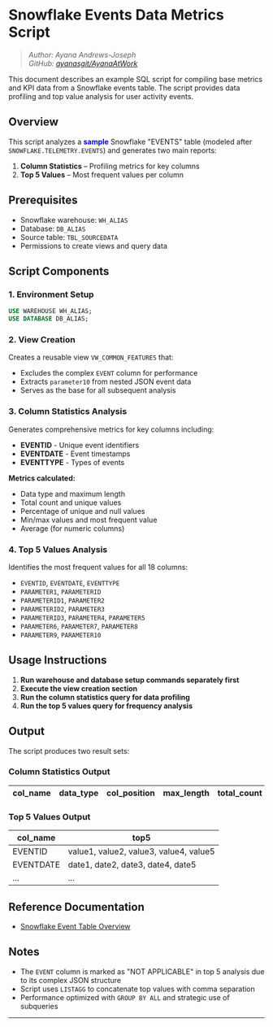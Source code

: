 # Snowflake Events Data Metrics Script

>_Author: Ayana Andrews-Joseph  
GitHub: [ayanasgit/AyanaAtWork](https://github.com/ayanas-git/AyanaAtWork)_

This document describes an example SQL script for compiling base metrics and KPI data from a Snowflake events table. The script provides data profiling and top value analysis for user activity events.

## Overview

This script analyzes a <span style="color:blue">**sample**</span> Snowflake "EVENTS" table (modeled after `SNOWFLAKE.TELEMETRY.EVENTS`) and generates two main reports:

1. **Column Statistics** – Profiling metrics for key columns
2. **Top 5 Values** – Most frequent values per column

## Prerequisites

- Snowflake warehouse: `WH_ALIAS`
- Database: `DB_ALIAS`
- Source table: `TBL_SOURCEDATA`
- Permissions to create views and query data

## Script Components

### 1. Environment Setup

```sql
USE WAREHOUSE WH_ALIAS;
USE DATABASE DB_ALIAS;
```

### 2. View Creation

Creates a reusable view `VW_COMMON_FEATURES` that:

- Excludes the complex `EVENT` column for performance
- Extracts `parameter10` from nested JSON event data
- Serves as the base for all subsequent analysis

### 3. Column Statistics Analysis

Generates comprehensive metrics for key columns including:

- **EVENTID** - Unique event identifiers
- **EVENTDATE** - Event timestamps
- **EVENTTYPE** - Types of events

**Metrics calculated:**

- Data type and maximum length
- Total count and unique values
- Percentage of unique and null values
- Min/max values and most frequent value
- Average (for numeric columns)

### 4. Top 5 Values Analysis

Identifies the most frequent values for all 18 columns:

- `EVENTID`, `EVENTDATE`, `EVENTTYPE`
- `PARAMETER1`, `PARAMETERID`
- `PARAMETERID1`, `PARAMETER2`
- `PARAMETERID2`, `PARAMETER3`
- `PARAMETERID3`, `PARAMETER4`, `PARAMETER5`
- `PARAMETER6`, `PARAMETER7`, `PARAMETER8`
- `PARAMETER9`, `PARAMETER10`

## Usage Instructions

1. **Run warehouse and database setup commands separately first**
2. **Execute the view creation section**
3. **Run the column statistics query for data profiling**
4. **Run the top 5 values query for frequency analysis**

## Output

The script produces two result sets:

### Column Statistics Output

| col_name | data_type | col_position | max_length | total_count | unique_values | prcnt_unique_values | prcnt_null_values | min_ | max_ | avg_ | most_freq_val |
|----------|-----------|--------------|------------|-------------|---------------|-------------------|------------------|------|------|------|---------------|

### Top 5 Values Output

| col_name | top5 |
|----------|------|
| EVENTID | value1, value2, value3, value4, value5 |
| EVENTDATE | date1, date2, date3, date4, date5 |
| ... | ... |

## Reference Documentation

- [Snowflake Event Table Overview](https://docs.snowflake.com/en/developer-guide/logging-tracing/event-table-setting-up)

## Notes

- The `EVENT` column is marked as "NOT APPLICABLE" in top 5 analysis due to its complex JSON structure
- Script uses `LISTAGG` to concatenate top values with comma separation
- Performance optimized with `GROUP BY ALL` and strategic use of subqueries

---
